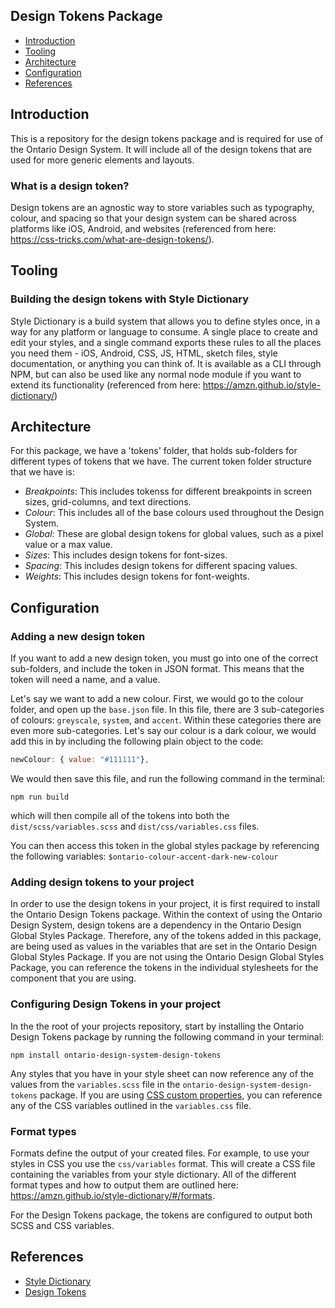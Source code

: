 Design Tokens Package
---------------------

 * [Introduction](#introduction)
 * [Tooling](#tooling)
 * [Architecture](#architecture)
 * [Configuration](#configuration)
 * [References](#references)

## Introduction

This is a repository for the design tokens package and is required for use of the Ontario Design System. It will include all of the design tokens that are used for more generic elements and layouts. 

### What is a design token? 

Design tokens are an agnostic way to store variables such as typography, colour, and spacing so that your design system can be shared across platforms like iOS, Android, and websites (referenced from here: https://css-tricks.com/what-are-design-tokens/). 

## Tooling

### Building the design tokens with Style Dictionary

Style Dictionary is a build system that allows you to define styles once, in a way for any platform or language to consume. A single place to create and edit your styles, and a single command exports these rules to all the places you need them - iOS, Android, CSS, JS, HTML, sketch files, style documentation, or anything you can think of. It is available as a CLI through NPM, but can also be used like any normal node module if you want to extend its functionality (referenced from here: https://amzn.github.io/style-dictionary/)

## Architecture

For this package, we have a 'tokens' folder, that holds sub-folders for different types of tokens that we have. The current token folder structure that we have is: 

- _Breakpoints_: This includes tokenss for different breakpoints in screen sizes, grid-columns, and text directions. 
- _Colour_: This includes all of the base colours used throughout the Design System. 
- _Global_: These are global design tokens for global values, such as a pixel value or a max value. 
- _Sizes_: This includes design tokens for font-sizes. 
- _Spacing_: This includes design tokens for different spacing values. 
- _Weights_: This includes design tokens for font-weights. 

## Configuration

### Adding a new design token 

If you want to add a new design token, you must go into one of the correct sub-folders, and include the token in JSON format. This means that the token will need a name, and a value. 

Let's say we want to add a new colour. First, we would go to the colour folder, and open up the `base.json` file. In this file, there are 3 sub-categories of colours: `greyscale`, `system`, and `accent`. Within these categories there are even more sub-categories. Let's say our colour is a dark colour, we would add this in by including the following plain object to the code:

```js
newColour: { value: "#111111"},
```

We would then save this file, and run the following command in the terminal: 

```
npm run build
```

which will then compile all of the tokens into both the `dist/scss/variables.scss` and `dist/css/variables.css` files.

You can then access this token in the global styles package by referencing the following variables: `$ontario-colour-accent-dark-new-colour`

### Adding design tokens to your project

In order to use the design tokens in your project, it is first required to install the Ontario Design Tokens package. Within the context of using the Ontario Design System, design tokens are a dependency in the Ontario Design Global Styles Package. Therefore, any of the tokens added in this package, are being used as values in the variables that are set in the Ontario Design Global Styles Package. If you are not using the Ontario Design Global Styles Package, you can reference the tokens in the individual stylesheets for the component that you are using. 

### Configuring Design Tokens in your project

In the the root of your projects repository, start by installing the Ontario Design Tokens package by running the following command in your terminal: 
```
npm install ontario-design-system-design-tokens
```
Any styles that you have in your style sheet can now reference any of the values from the `variables.scss` file in the `ontario-design-system-design-tokens` package. If you are using [CSS custom properties](https://developer.mozilla.org/en-US/docs/Web/CSS/Using_CSS_custom_properties), you can reference any of the CSS variables outlined in the `variables.css` file. 

### Format types

Formats define the output of your created files. For example, to use your styles in CSS you use the `css/variables` format. This will create a CSS file containing the variables from your style dictionary. All of the different format types and how to output them are outlined here: https://amzn.github.io/style-dictionary/#/formats.

For the Design Tokens package, the tokens are configured to output both SCSS and CSS variables. 

## References

 * [Style Dictionary](https://amzn.github.io/style-dictionary/)
 * [Design Tokens](https://css-tricks.com/what-are-design-tokens/)